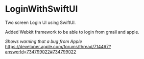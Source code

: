 # LoginWithSwiftUI

Two screen Login UI using SwiftUI.

Added Webkit framework to be able to login from gmail and apple. 

*Shows warning that a bug from Apple* 
https://developer.apple.com/forums/thread/714467?answerId=734799022#734799022 

